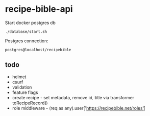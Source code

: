 # recipe-bible-api

Start docker postgres db

```
./database/start.sh
```

Postgres connection:

```
postgres@localhost/recipebible
```

## todo

- helmet
- csurf
- validation
- feature flags
- create recipe - set metadata, remove id, title via transformer toRecipeRecord()
- role middleware - (req as any).user['https://recipebible.net/roles']
